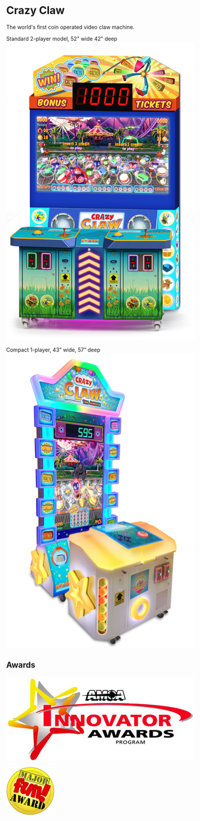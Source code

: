# Crazy Claw

The world's first coin operated video claw machine.

Standard 2-player model, 52" wide 42" deep
![Crazy Claw Dual Players](/projects/crazy_claw_original/2-players-machine_1_orig.jpg)

Compact 1-player, 43” wide, 57” deep
![Crazy Claw Junior](/projects/crazy_claw_original/jr-machine_2_orig.jpg)

## Awards

![AMOA Fun Award](/projects/crazy_claw_original/amoa.jpg)

![Major Fun Award](/projects/crazy_claw_original/major_fun_award.jpg)
